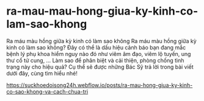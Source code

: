 # ra-mau-mau-hong-giua-ky-kinh-co-lam-sao-khong
Ra máu màu hồng giữa kỳ kinh có làm sao không
Ra máu màu hồng giữa kỳ kinh có làm sao không? Đây có thể là dấu hiệu cảnh báo bạn đang mắc bệnh lý phụ khoa hiểm nguy nào đó như viêm âm đạo, viêm lộ tuyến, ung thư cổ tử cung, … Làm sao để phân biệt và cải thiện, phòng chống tình trạng này cho hiệu quả? Cụ thể sẽ được những Bác Sỹ trả lời trong bài viết dưới đây, cùng tìm hiểu nhé!

https://suckhoedoisong24h.webflow.io/posts/ra-mau-hong-giua-ky-kinh-co-sao-khong-va-cach-chua-tri
